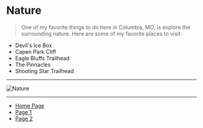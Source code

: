 # Nature

> One of my favorite things to do here in Columbia, MO, is explore the surrounding nature. Here are some of my favorite places to visit:

- Devil's Ice Box
- Capen Park Cliff
- Eagle Bluffs Trailhead
- The Pinnacles
- Shooting Star Trailhead

---  

![Nature](https://th.bing.com/th/id/OIP.fv-_WmntsYlKSERMpzw09QHaEK?rs=1&pid=ImgDetMain)

---

- [Home Page](README.md)
- [Page 1](Page1.md)
- [Page 2](Page2.md)

